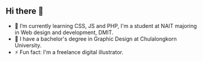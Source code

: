 ## Hi there 👋

- 🌱 I’m currently learning CSS, JS and PHP, I'm a student at NAIT majoring in Web design and development, DMIT.
- 🔭 I have a bachelor's degree in Graphic Design at Chulalongkorn University.
- ⚡ Fun fact: I'm a freelance digital illustrator.

<!--
**Chalisa-Ponsean/Chalisa-Ponsean** is a ✨ _special_ ✨ repository because its `README.md` (this file) appears on your GitHub profile.

Here are some ideas to get you started:

- 🔭 I’m currently working on ...
- 🌱 I’m currently learning ...
- 👯 I’m looking to collaborate on ...
- 🤔 I’m looking for help with ...
- 💬 Ask me about ...
- 📫 How to reach me: ...
- 😄 Pronouns: ...
- ⚡ Fun fact: ...
-->

